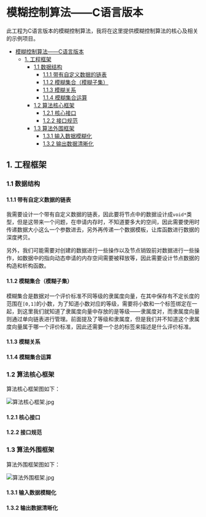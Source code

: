 # 模糊控制算法——C语言版本

此工程为C语言版本的模糊控制算法，我将在这里提供模糊控制算法的核心及相关的示例项目。

- [模糊控制算法——C语言版本](#模糊控制算法c语言版本)
  - [1. 工程框架](#1-工程框架)
    - [1.1 数据结构](#11-数据结构)
      - [1.1.1 带有自定义数据的链表](#111-带有自定义数据的链表)
      - [1.1.2 模糊集合（模糊子集）](#112-模糊集合模糊子集)
      - [1.1.3 模糊关系](#113-模糊关系)
      - [1.1.4 模糊集合运算](#114-模糊集合运算)
    - [1.2 算法核心框架](#12-算法核心框架)
      - [1.2.1 核心接口](#121-核心接口)
      - [1.2.2 接口规范](#122-接口规范)
    - [1.3 算法外围框架](#13-算法外围框架)
      - [1.3.1 输入数据模糊化](#131-输入数据模糊化)
      - [1.3.2 输出数据清晰化](#132-输出数据清晰化)

## 1. 工程框架

### 1.1 数据结构

#### 1.1.1 带有自定义数据的链表

我需要设计一个带有自定义数据的链表，因此要将节点中的数据设计成`void*`类型，但是这带来一个问题，在申请内存时，不知道要多大的空间，因此需要使用时传递数据大小这么一个参数进去，另外再传递一个数据模板，让库函数进行数据的深度拷贝。

另外，我们可能需要对创建的数据进行一些操作以及节点销毁前对数据进行一些操作，如数据中的指向动态申请的内存空间需要被释放等，因此需要设计节点数据的构造和析构函数。

#### 1.1.2 模糊集合（模糊子集）

模糊集合是数据对一个评价标准不同等级的隶属度向量，在其中保存有不定长度的范围在`[0,1]`的小数，为了知道小数对应的等级，需要将小数和一个标签绑定在一起，到这里我们就知道了隶属度向量中存放的是等级——隶属度对，而隶属度向量则通过单向链表进行管理。前面提及了等级和隶属度，但是我们并不知道这个隶属度向量属于哪一个评价标准，因此还需要一个总的标签来描述是什么评价标准。

#### 1.1.3 模糊关系

#### 1.1.4 模糊集合运算

### 1.2 算法核心框架

算法核心框架图如下：

![算法核心框架.jpg](./img/算法核心框架.jpg)

#### 1.2.1 核心接口

#### 1.2.2 接口规范

### 1.3 算法外围框架

算法外围框架图如下：

![算法外围框架.jpg](./img/算法外围框架.jpg)

#### 1.3.1 输入数据模糊化

#### 1.3.2 输出数据清晰化
